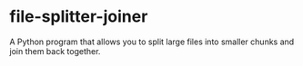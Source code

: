 # file-splitter-joiner
A Python program that allows you to split large files into smaller chunks and join them back together.

